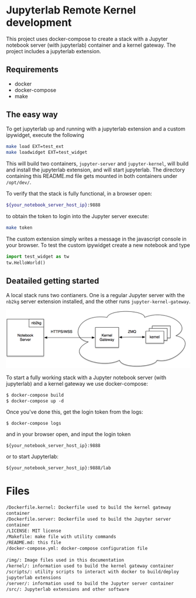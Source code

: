 # Jupyterlab Remote Kernel development

This project uses docker-compose to create a stack with a Jupyter notebook server (with jupyterlab) container and a kernel gateway. The project includes a jupyterlab extension.

## Requirements

* docker
* docker-compose
* make

## The easy way

To get jupyterlab up and running with a jupyterlab extension and a custom ipywidget, execute the following

```bash
make load EXT=test_ext
make loadwidget EXT=test_widget
```

This will build two containers, ```jupyter-server``` and ```jupyter-kernel```, will build and install the jupyterlab extension, and will start jupyterlab. The directory containing this README.md file gets mounted in both containers under ```/opt/dev/```.

To verify that the stack is fully functional, in a browser open:

```bash
${your_notebook_server_host_ip}:9888
```

to obtain the token to login into the Jupyter server execute:

```bash
make token
```

The custom extension simply writes a message in the javascript console in your browser. To test the custom ipywidget create a new notebook and type

```python
import test_widget as tw
tw.HelloWorld()
```

## Deatailed getting started

A local stack runs two contianers. One is a regular Jupyter server with the ```nb2kg``` server extension installed, and the other runs ```jupyter-kernel-gateway```.

![](img/deploy.png)

To start a fully working stack with a Jupyter notebook server (with jupyterlab) and a kernel gateway we use docker-compose:

```
$ docker-compose build
$ docker-compose up -d
```

Once you've done this, get the login token from the logs:

```
$ docker-compose logs
```

and in your browser open, and input the login token

```
${your_notebook_server_host_ip}:9888
```

or to start Jupyterlab:

```
${your_notebook_server_host_ip}:9888/lab
```

# Files

```
/Dockerfile.kernel: Dockerfile used to build the kernel gateway container
/Dockerfile.server: Dockerfile used to build the Jupyter server container
/LICENSE: MIT license
/Makefile: make file with utility commands
/README.md: this file
/docker-compose.yml: docker-compose configuration file

/img/: Image files used in this documentation
/kernel/: information used to build the kernel gateway container
/scripts/: utility scripts to interact with docker to build/deploy jupyterlab extensions
/server/: information used to build the Jupyter server container
/src/: Jupyterlab extensions and other software
```
